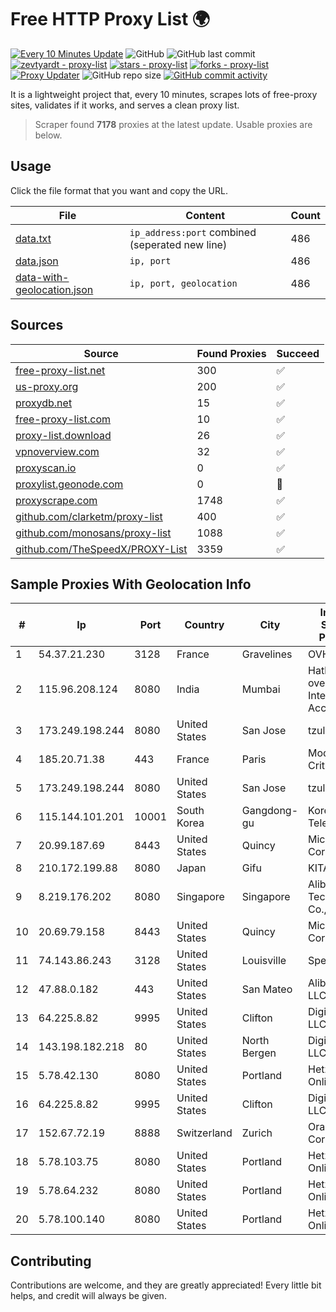 
# Free HTTP Proxy List 🌍

[![Every 10 Minutes Update](https://github.com/mertguvencli/http-proxy-list/actions/workflows/main.yml/badge.svg?branch=main)](https://github.com/mertguvencli/http-proxy-list/actions/workflows/main.yml)
![GitHub](https://img.shields.io/github/license/mertguvencli/http-proxy-list)
![GitHub last commit](https://img.shields.io/github/last-commit/mertguvencli/http-proxy-list)
[![zevtyardt - proxy-list](https://img.shields.io/static/v1?label=zevtyardt&message=proxy-list&color=blue&logo=github)](https://github.com/zevtyardt/proxy-list "Go to GitHub repo")
[![stars - proxy-list](https://img.shields.io/github/stars/zevtyardt/proxy-list?style=social)](https://github.com/zevtyardt/proxy-list)
[![forks - proxy-list](https://img.shields.io/github/forks/zevtyardt/proxy-list?style=social)](https://github.com/zevtyardt/proxy-list)
[![Proxy Updater](https://github.com/zevtyardt/proxy-list/workflows/Proxy%20Updater/badge.svg)](https://github.com/zevtyardt/proxy-list/actions?query=workflow:"Proxy+Updater")
![GitHub repo size](https://img.shields.io/github/repo-size/zevtyardt/proxy-list)
[![GitHub commit activity](https://img.shields.io/github/commit-activity/m/zevtyardt/proxy-list?logo=commits)](https://github.com/zevtyardt/proxy-list/commits/main)

It is a lightweight project that, every 10 minutes, scrapes lots of free-proxy sites, validates if it works, and serves a clean proxy list.

> Scraper found **7178** proxies at the latest update. Usable proxies are below.

## Usage

Click the file format that you want and copy the URL.

|File|Content|Count|
|----|-------|-----|
|[data.txt](https://raw.githubusercontent.com/mertguvencli/http-proxy-list/main/proxy-list/data.txt)|`ip_address:port` combined (seperated new line)|486|
|[data.json](https://raw.githubusercontent.com/mertguvencli/http-proxy-list/main/proxy-list/data.json)|`ip, port`|486|
|[data-with-geolocation.json](https://raw.githubusercontent.com/mertguvencli/http-proxy-list/main/proxy-list/data-with-geolocation.json)|`ip, port, geolocation`|486|

## Sources

|Source|Found Proxies|Succeed|
|------|-------------|-------|
|[free-proxy-list.net](https://free-proxy-list.net)|300|✅|
|[us-proxy.org](https://www.us-proxy.org)|200|✅|
|[proxydb.net](http://proxydb.net)|15|✅|
|[free-proxy-list.com](https://free-proxy-list.com/?page=&port=&type%5B%5D=http&type%5B%5D=https&up_time=0&search=Search)|10|✅|
|[proxy-list.download](https://www.proxy-list.download/HTTP)|26|✅|
|[vpnoverview.com](https://vpnoverview.com/privacy/anonymous-browsing/free-proxy-servers)|32|✅|
|[proxyscan.io](https://www.proxyscan.io)|0|✅|
|[proxylist.geonode.com](https://proxylist.geonode.com/api/proxy-list?limit=300&page=1&sort_by=lastChecked&sort_type=desc&protocols=http,https)|0|🚫|
|[proxyscrape.com](https://api.proxyscrape.com/v2/?request=displayproxies&protocol=http&timeout=10000&country=all&ssl=all&anonymity=all)|1748|✅|
|[github.com/clarketm/proxy-list](https://raw.githubusercontent.com/clarketm/proxy-list/master/proxy-list-raw.txt)|400|✅|
|[github.com/monosans/proxy-list](https://raw.githubusercontent.com/monosans/proxy-list/main/proxies/http.txt)|1088|✅|
|[github.com/TheSpeedX/PROXY-List](https://raw.githubusercontent.com/TheSpeedX/PROXY-List/master/http.txt)|3359|✅|


## Sample Proxies With Geolocation Info

|#|Ip|Port|Country|City|Internet Service Provider|
|-|--|----|-------|----|-------------------------|
|1|54.37.21.230|3128|France|Gravelines|OVH SAS|
|2|115.96.208.124|8080|India|Mumbai|Hathway IP over Cable Internet Access|
|3|173.249.198.244|8080|United States|San Jose|tzulo, inc.|
|4|185.20.71.38|443|France|Paris|Mod Mission Critical LLC|
|5|173.249.198.244|8080|United States|San Jose|tzulo, inc.|
|6|115.144.101.201|10001|South Korea|Gangdong-gu|Korea Telecom|
|7|20.99.187.69|8443|United States|Quincy|Microsoft Corporation|
|8|210.172.199.88|8080|Japan|Gifu|KITAGATA|
|9|8.219.176.202|8080|Singapore|Singapore|Alibaba (US) Technology Co., Ltd.|
|10|20.69.79.158|8443|United States|Quincy|Microsoft Corporation|
|11|74.143.86.243|3128|United States|Louisville|Spectrum|
|12|47.88.0.182|443|United States|San Mateo|Alibaba.com LLC|
|13|64.225.8.82|9995|United States|Clifton|DigitalOcean, LLC|
|14|143.198.182.218|80|United States|North Bergen|DigitalOcean, LLC|
|15|5.78.42.130|8080|United States|Portland|Hetzner Online GmbH|
|16|64.225.8.82|9995|United States|Clifton|DigitalOcean, LLC|
|17|152.67.72.19|8888|Switzerland|Zurich|Oracle Corporation|
|18|5.78.103.75|8080|United States|Portland|Hetzner Online GmbH|
|19|5.78.64.232|8080|United States|Portland|Hetzner Online GmbH|
|20|5.78.100.140|8080|United States|Portland|Hetzner Online GmbH|



## Contributing

Contributions are welcome, and they are greatly appreciated! Every
little bit helps, and credit will always be given.

